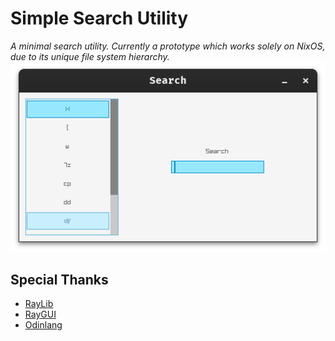 # Simple Search Utility
*A minimal search utility.*
*Currently a prototype which works solely on NixOS, due to its unique file system hierarchy.*
![Search](./Search.png)


## Special Thanks
- [RayLib](https://github.com/raysan5/raylib)
- [RayGUI](https://github.com/raysan5/raygui)
- [Odinlang](https://github.com/odin-lang/Odin)
